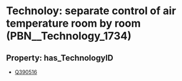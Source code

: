# Technoloy: __separate control of air temperature room by room__ (PBN__Technology_1734)

## Property: has_TechnologyID

* [Q390516](Q390516)

